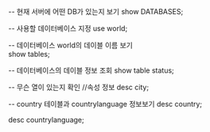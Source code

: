 -- 현재 서버에 어떤 DB가 있는지 보기
show DATABASES;

-- 사용할 데이터베이스 지정
use world;

-- 데이터베이스 world의 데이블 이름 보기  
show tables;

-- 데이터베이스의 데이블 정보 조회
show table status;

-- 무슨 열이 있는지 확인 //속성 정보
desc city;

-- country 테이블과 countrylanguage 정보보기
desc country;

desc countrylanguage;
